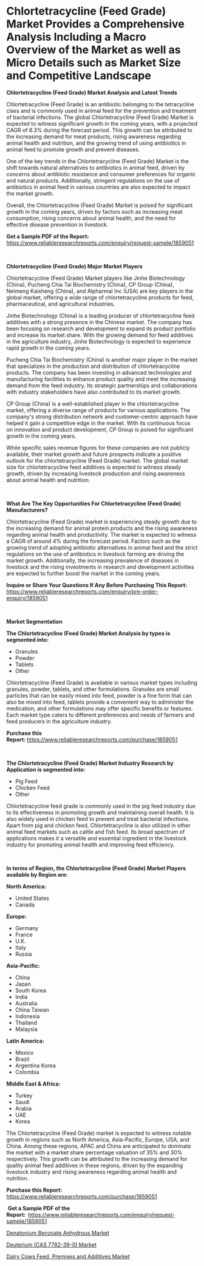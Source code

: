 <p><h1>Chlortetracycline (Feed Grade) Market Provides a Comprehensive Analysis Including a Macro Overview of the Market as well as Micro Details such as Market Size and Competitive Landscape</h1></p><p><strong>Chlortetracycline (Feed Grade) Market Analysis and Latest Trends</strong></p>
<p><p>Chlortetracycline (Feed Grade) is an antibiotic belonging to the tetracycline class and is commonly used in animal feed for the prevention and treatment of bacterial infections. The global Chlortetracycline (Feed Grade) Market is expected to witness significant growth in the coming years, with a projected CAGR of 6.3% during the forecast period. This growth can be attributed to the increasing demand for meat products, rising awareness regarding animal health and nutrition, and the growing trend of using antibiotics in animal feed to promote growth and prevent diseases.</p><p>One of the key trends in the Chlortetracycline (Feed Grade) Market is the shift towards natural alternatives to antibiotics in animal feed, driven by concerns about antibiotic resistance and consumer preferences for organic and natural products. Additionally, stringent regulations on the use of antibiotics in animal feed in various countries are also expected to impact the market growth.</p><p>Overall, the Chlortetracycline (Feed Grade) Market is poised for significant growth in the coming years, driven by factors such as increasing meat consumption, rising concerns about animal health, and the need for effective disease prevention in livestock.</p></p>
<p><strong>Get a Sample PDF of the Report:&nbsp;</strong> <a href="https://www.reliableresearchreports.com/enquiry/request-sample/1859051">https://www.reliableresearchreports.com/enquiry/request-sample/1859051</a></p>
<p>&nbsp;</p>
<p><strong>Chlortetracycline (Feed Grade) Major Market Players</strong></p>
<p><p>Chlortetracycline (Feed Grade) Market players like Jinhe Biotechnology (China), Pucheng Chia Tai Biochemistry (China), CP Group (China), Neimeng Kaisheng (China), and Alpharmal Inc (USA) are key players in the global market, offering a wide range of chlortetracycline products for feed, pharmaceutical, and agricultural industries.</p><p>Jinhe Biotechnology (China) is a leading producer of chlortetracycline feed additives with a strong presence in the Chinese market. The company has been focusing on research and development to expand its product portfolio and increase its market share. With the growing demand for feed additives in the agriculture industry, Jinhe Biotechnology is expected to experience rapid growth in the coming years.</p><p>Pucheng Chia Tai Biochemistry (China) is another major player in the market that specializes in the production and distribution of chlortetracycline products. The company has been investing in advanced technologies and manufacturing facilities to enhance product quality and meet the increasing demand from the feed industry. Its strategic partnerships and collaborations with industry stakeholders have also contributed to its market growth.</p><p>CP Group (China) is a well-established player in the chlortetracycline market, offering a diverse range of products for various applications. The company's strong distribution network and customer-centric approach have helped it gain a competitive edge in the market. With its continuous focus on innovation and product development, CP Group is poised for significant growth in the coming years.</p><p>While specific sales revenue figures for these companies are not publicly available, their market growth and future prospects indicate a positive outlook for the chlortetracycline (Feed Grade) market. The global market size for chlortetracycline feed additives is expected to witness steady growth, driven by increasing livestock production and rising awareness about animal health and nutrition.</p></p>
<p>&nbsp;</p>
<p><strong>What Are The Key Opportunities For Chlortetracycline (Feed Grade) Manufacturers?</strong></p>
<p><p>Chlortetracycline (Feed Grade) market is experiencing steady growth due to the increasing demand for animal protein products and the rising awareness regarding animal health and productivity. The market is expected to witness a CAGR of around 4% during the forecast period. Factors such as the growing trend of adopting antibiotic alternatives in animal feed and the strict regulations on the use of antibiotics in livestock farming are driving the market growth. Additionally, the increasing prevalence of diseases in livestock and the rising investments in research and development activities are expected to further boost the market in the coming years.</p></p>
<p><strong>Inquire or Share Your Questions If Any Before Purchasing This Report:</strong> <a href="https://www.reliableresearchreports.com/enquiry/pre-order-enquiry/1859051">https://www.reliableresearchreports.com/enquiry/pre-order-enquiry/1859051</a></p>
<p>&nbsp;</p>
<p><strong>Market Segmentation</strong></p>
<p><strong>The Chlortetracycline (Feed Grade) Market Analysis by types is segmented into:</strong></p>
<p><ul><li>Granules</li><li>Powder</li><li>Tablets</li><li>Other</li></ul></p>
<p><p>Chlortetracycline (Feed Grade) is available in various market types including granules, powder, tablets, and other formulations. Granules are small particles that can be easily mixed into feed, powder is a fine form that can also be mixed into feed, tablets provide a convenient way to administer the medication, and other formulations may offer specific benefits or features. Each market type caters to different preferences and needs of farmers and feed producers in the agriculture industry.</p></p>
<p><strong>Purchase this Report:&nbsp;</strong><a href="https://www.reliableresearchreports.com/purchase/1859051">https://www.reliableresearchreports.com/purchase/1859051</a></p>
<p>&nbsp;</p>
<p><strong>The Chlortetracycline (Feed Grade) Market Industry Research by Application is segmented into:</strong></p>
<p><ul><li>Pig Feed</li><li>Chicken Feed</li><li>Other</li></ul></p>
<p><p>Chlortetracycline feed grade is commonly used in the pig feed industry due to its effectiveness in promoting growth and maintaining overall health. It is also widely used in chicken feed to prevent and treat bacterial infections. Apart from pig and chicken feed, Chlortetracycline is also utilized in other animal feed markets such as cattle and fish feed. Its broad spectrum of applications makes it a versatile and essential ingredient in the livestock industry for promoting animal health and improving feed efficiency.</p></p>
<p>&nbsp;</p>
<p><strong>In terms of Region, the Chlortetracycline (Feed Grade) Market Players available by Region are:</strong></p>
<p>
    <p> <strong> North America: </strong>
        <ul>
            <li>United States</li>
            <li>Canada</li>
        </ul>
        </p> 
    <p> <strong> Europe: </strong>
        <ul>
            <li>Germany</li>
            <li>France</li>
            <li>U.K.</li>
            <li>Italy</li>
            <li>Russia</li>
        </ul>
        </p> 
    <p> <strong> Asia-Pacific: </strong>
        <ul>
            <li>China</li>
            <li>Japan</li>
            <li>South Korea</li>
            <li>India</li>
            <li>Australia</li>
            <li>China Taiwan</li>
            <li>Indonesia</li>
            <li>Thailand</li>
            <li>Malaysia</li>
        </ul>
        </p> 
    <p> <strong> Latin America: </strong>
        <ul>
            <li>Mexico</li>
            <li>Brazil</li>
            <li>Argentina Korea</li>
            <li>Colombia</li>
        </ul>
        </p> 
    <p> <strong> Middle East & Africa: </strong>
        <ul>
            <li>Turkey</li>
            <li>Saudi</li>
            <li>Arabia</li>
            <li>UAE</li>
            <li>Korea</li>
        </ul>
    </p>
    </p>
<p><p>The Chlortetracycline (Feed Grade) market is expected to witness notable growth in regions such as North America, Asia-Pacific, Europe, USA, and China. Among these regions, APAC and China are anticipated to dominate the market with a market share percentage valuation of 35% and 30% respectively. This growth can be attributed to the increasing demand for quality animal feed additives in these regions, driven by the expanding livestock industry and rising awareness regarding animal health and nutrition.</p></p>
<p><strong>Purchase this Report: </strong><a href="https://www.reliableresearchreports.com/purchase/1859051">https://www.reliableresearchreports.com/purchase/1859051</a></p>
<p>&nbsp;<strong>Get a Sample PDF of the Report:&nbsp;&nbsp;</strong><a href="https://www.reliableresearchreports.com/enquiry/request-sample/1859051">https://www.reliableresearchreports.com/enquiry/request-sample/1859051</a></p>
<p><strong></strong></p>
<p><p><a href="https://view.publitas.com/reportprime-1/denatonium-benzoate-anhydrous-market-insights-market-players-and-forecast-till-2031/">Denatonium Benzoate Anhydrous Market</a></p><p><a href="https://view.publitas.com/reportprime-1/deuterium-cas-7782-39-0-market-provides-detailed-segmentation-of-this-market-based-on-type-application-and-region-and-forecast-for-the-period-from-2024-2031/">Deuterium (CAS 7782-39-0) Market</a></p><p><a href="https://github.com/kufem1/Market-Research-Report-List-1/blob/main/dairy-cows-feed-premixes-and-additives-market.md">Dairy Cows Feed, Premixes and Additives Market</a></p></p>